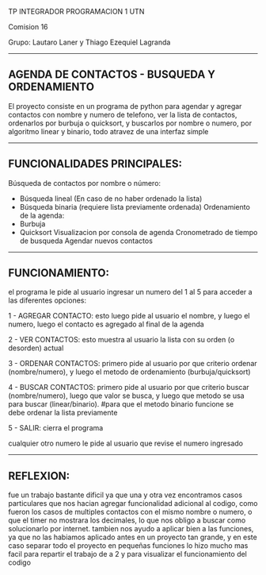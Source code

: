 TP INTEGRADOR PROGRAMACION 1 UTN

Comision 16

Grupo: Lautaro Laner y Thiago Ezequiel Lagranda

---
AGENDA DE CONTACTOS - BUSQUEDA Y ORDENAMIENTO
---
El proyecto consiste en un programa de python para agendar y agregar contactos con nombre y numero de telefono,
ver la lista de contactos, ordenarlos por burbuja o quicksort, y buscarlos por 
nombre o numero, por algoritmo linear y binario, todo atravez de una interfaz simple

---
FUNCIONALIDADES PRINCIPALES:
---
Búsqueda de contactos por nombre o número:
  - Búsqueda lineal (En caso de no haber ordenado la lista)
  - Búsqueda binaria (requiere lista previamente ordenada)
Ordenamiento de la agenda:
  - Burbuja
  - Quicksort
Visualizacion por consola de agenda
Cronometrado de tiempo de busqueda
Agendar nuevos contactos

---
FUNCIONAMIENTO:
---
el programa le pide al usuario ingresar un numero del 1 al 5 para acceder a las diferentes opciones:

1 - AGREGAR CONTACTO:
    esto luego pide al usuario el nombre, y luego el numero, luego el contacto es agregado al final de la agenda
    
2 - VER CONTACTOS:
    esto muestra al usuario la lista con su orden (o desorden) actual
    
3 - ORDENAR CONTACTOS:
    primero pide al usuario por que criterio ordenar (nombre/numero), y luego el metodo de ordenamiento (burbuja/quicksort)
    
4 - BUSCAR CONTACTOS:
    primero pide al usuario por que criterio buscar (nombre/numero), luego que valor se busca,
    y luego que metodo se usa para buscar (linear/binario). #para que el metodo binario funcione se  
    debe ordenar la lista previamente
    
5 - SALIR:
    cierra el programa
    
cualquier otro numero le pide al usuario que revise el numero ingresado

---
REFLEXION:
---
fue un trabajo bastante dificil ya que una y otra vez encontramos casos particulares que nos hacian agregar funcionalidad adicional al codigo,
como fueron los casos de multiples contactos con el mismo nombre o numero,
o que el timer no mostrara los decimales, lo que nos obligo a buscar como solucionarlo por internet.
tambien nos ayudo a aplicar bien a las funciones, ya que no las habiamos aplicado antes en un proyecto tan grande, y en este caso separar todo el proyecto en pequeñas funciones lo hizo mucho
mas facil para repartir el trabajo de a 2 y para visualizar el funcionamiento del codigo
